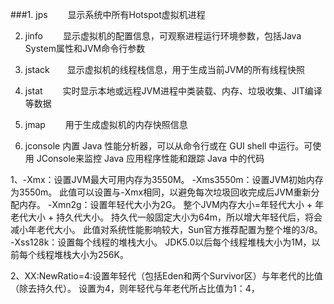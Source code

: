 ###1. jps　　     显示系统中所有Hotspot虚拟机进程
   
   2. jinfo　　  显示虚拟机的配置信息，可观察进程运行环境参数，包括Java System属性和JVM命令行参数
   
   3. jstack　　显示虚拟机的线程栈信息，用于生成当前JVM的所有线程快照
   
   4. jstat　　  实时显示本地或远程JVM进程中类装载、内存、垃圾收集、JIT编译等数据
   
   5. jmap 　　用于生成虚拟机的内存快照信息
   
   6. jconsole  内置 Java 性能分析器，可以从命令行或在 GUI shell 中运行。可使用 JConsole来监控 Java 应用程序性能和跟踪 Java 中的代码
   
 1、-Xmx：设置JVM最大可用内存为3550M。
 -Xms3550m：设置JVM初始内存为3550m。
 此值可以设置与-Xmx相同，以避免每次垃圾回收完成后JVM重新分配内存。
 -Xmn2g：设置年轻代大小为2G。
 整个JVM内存大小=年轻代大小 + 年老代大小 + 持久代大小。
 持久代一般固定大小为64m，所以增大年轻代后，将会减小年老代大小。
 此值对系统性能影响较大，Sun官方推荐配置为整个堆的3/8。
 -Xss128k：设置每个线程的堆栈大小。
 JDK5.0以后每个线程堆栈大小为1M，以前每个线程堆栈大小为256K。
   
   
2、XX:NewRatio=4:设置年轻代（包括Eden和两个Survivor区）与年老代的比值（除去持久代）。
   设置为4，则年轻代与年老代所占比值为1：4，
